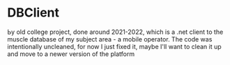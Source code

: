 ﻿# DBClient

Ьy old college project, done around 2021-2022, which is a .net client to the muscle database of my subject area - a mobile operator.
The code was intentionally uncleaned, for now I just fixed it, maybe I'll want to clean it up and move to a newer version of the platform